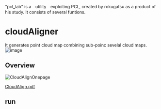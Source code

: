 "pcl_lab" is a　utility　exploiting PCL, created by rokugatsu as a product of his study. It consists of several funtions.
# cloudAligner
It generates point cloud map combining sub-poinc sevelal cloud maps.   
![image](https://github.com/rokugatsu/pcl_lab/assets/120123933/73afaace-516a-4c40-9897-8eaa0c86d2a8)
## Overview
![CloudAlignOnepage](https://github.com/rokugatsu/pcl_lab/assets/120123933/a4fe6168-3c2c-4cf6-9c82-3df3813ed613)



[CloudAlign.pdf](https://github.com/rokugatsu/pcl_lab/files/15047831/CloudAlign.pdf)



## run

